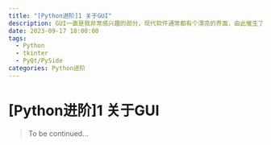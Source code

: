 ```yaml
---
title: "[Python进阶]1 关于GUI"
description: GUI一直是我非常感兴趣的部分，现代软件通常都有个漂亮的界面，由此催生了前端技术栈。这一篇我将介绍一下Python中最常用的两个GUI库。
date: 2023-09-17 18:00:00
tags:
  - Python
  - tkinter
  - PyQt/PySide
categories: Python进阶
---
```


# [Python进阶]1 关于GUI

> To be continued...
